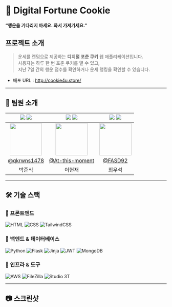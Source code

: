 # 🥠 Digital Fortune Cookie  
**“행운을 기다리지 마세요. 와서 가져가세요.”**  

## 프로젝트 소개

> 운세를 랜덤으로 제공하는 **디지털 포춘 쿠키** 웹 애플리케이션입니다.<br />
> 사용자는 하루 한 번 포춘 쿠키를 열 수 있고,<br />
> 지난 7일 간의 행운 점수를 확인하거나 운세 랭킹을 확인할 수 있습니다.
- 배포 URL : http://cookie4u.store/

---

## 👥 팀원 소개  
| <img src="https://img.shields.io/badge/Frontend-00264B?style=flat"/> <img src="https://img.shields.io/badge/Deployment-232F3E?style=flat"/> | <img src="https://img.shields.io/badge/Backend-10069F?style=flat"/> <img src="https://img.shields.io/badge/SSR-FF8C00"/> | <img src="https://img.shields.io/badge/Message_Logic-8E44AD" /> <img src="https://img.shields.io/badge/Database-47A248?style=flat"/> |
| :--------------------------------------------------------: | :-------------------------------------------------------: | :-------------------------------------------------------------: |
| <img src="https://avatars.githubusercontent.com/qkrwns1478" width="100"/> | <img src="https://avatars.githubusercontent.com/At-this-moment" width="100"/> | <img src="https://avatars.githubusercontent.com/FASD92" width="100"/> |
| [@qkrwns1478](https://github.com/qkrwns1478) | [@At-this-moment](https://github.com/At-this-moment) | [@FASD92](https://github.com/FASD92) |
| 박준식 | 이현재 | 최우석 |

---

## 🛠 기술 스택  

### 📌 프론트엔드  
![HTML](https://img.shields.io/badge/HTML-E34F26?style=flat&logo=html5&logoColor=white)
![CSS](https://img.shields.io/badge/CSS-1572B6?style=flat&logo=css3&logoColor=white)
![TailwindCSS](https://img.shields.io/badge/TailwindCSS-06B6D4?style=flat&logo=tailwindcss&logoColor=white)

### 📌 백엔드 & 데이터베이스  
![Python](https://img.shields.io/badge/Python-3776AB?style=flat&logo=python&logoColor=white)
![Flask](https://img.shields.io/badge/Flask-000000?style=flat&logo=flask&logoColor=white)
![Jinja](https://img.shields.io/badge/Jinja-B41717?style=flat&logo=jinja&logoColor=white)
![JWT](https://img.shields.io/badge/JWT-000000?style=flat&logo=jsonwebtokens&logoColor=white)
![MongoDB](https://img.shields.io/badge/MongoDB-47A248?style=flat&logo=mongodb&logoColor=white)

### 📌 인프라 & 도구  
![AWS](https://img.shields.io/badge/AWS-232F3E?style=flat&logo=amazonaws&logoColor=white)
![FileZilla](https://img.shields.io/badge/FileZilla-BF0000?style=flat&logo=filezilla&logoColor=white)
![Studio 3T](https://img.shields.io/badge/Studio%203T-47A248?style=flat&logoColor=white)

---

## 📷 스크린샷
